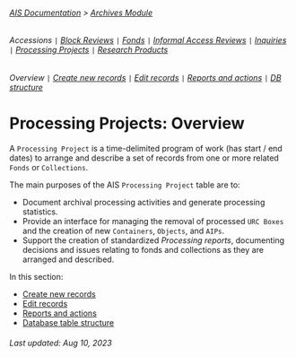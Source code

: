 ###### [AIS Documentation](../../README.md) > [Archives Module](../overview.md)
###### Accessions `|` [Block Reviews](../block-review/overview.md) `|` [Fonds](../fonds/overview.md) `|` [Informal Access Reviews](../informal-access-review/overview.md) `|` [Inquiries](../inquiry/overview.md) `|` [Processing Projects](../processing-project/overview.md) `|` [Research Products](../research-product/overview.md)
###### Overview `|` [Create new records](create-new-record.md) `|` [Edit records](edit-record.md) `|` [Reports and actions](reports-actions.md) `|` [DB structure](db-structure.md)

# Processing Projects: Overview
A `Processing Project` is a time-delimited program of work (has start / end dates) to arrange and describe a set of records from one or more related `Fonds` or `Collections`.

The main purposes of the AIS `Processing Project` table are to:
- Document archival processing activities and generate processing statistics.
- Provide an interface for managing the removal of processed `URC Boxes` and the creation of new `Containers`, `Objects`, and `AIPs`.
- Support the creation of standardized *Processing reports*, documenting decisions and issues relating to fonds and collections as they are arranged and described.

In this section:
- [Create new records](create-new-record.md)
- [Edit records](edit-record.md)
- [Reports and actions](reports-actions.md)
- [Database table structure](db-structure.md)

###### Last updated: Aug 10, 2023
